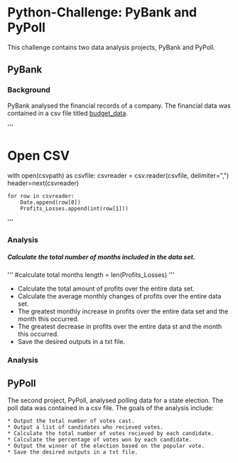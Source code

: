 # Python-Challenge:  PyBank and PyPoll

This challenge contains two data analysis projects, PyBank and PyPoll.

## PyBank

### Background

PyBank analysed the financial records of a company.  The financial data was contained in a csv file titled [budget_data](PyBank/Resources/budget_data.csv).

'''
# Open CSV

with open(csvpath) as csvfile:
    csvreader = csv.reader(csvfile, delimiter=",")
    header=next(csvreader)

    for row in csvreader:
        Date.append(row[0])
        Profits_Losses.append(int(row[1]))	
'''

### Analysis

##### Calculate the total number of months included in the data set.
'''
#calculate total months
length = len(Profits_Losses)
'''

* Calculate the total amount of profits over the entire data set.
* Calculate the average monthly changes of profits over the entire data set.
* The greatest monthly increase in profits over the entire data set and the month this occurred.
* The greatest decrease in profits over the entire data st and the month this occurred.
* Save the desired outputs in a txt file.

### Analysis






## PyPoll

The second project, PyPoll, analysed polling data for a state election.  The poll data was contained in a csv file.  The goals of the analysis include:

	* Output the total number of votes cast.
	* Output a list of candidates who recieved votes.
	* Calculate the total number of votes recieved by each candidate.
	* Calculate the percentage of votes won by each candidate.
	* Output the winner of the election based on the popular vote.
	* Save the desired outputs in a txt file. 